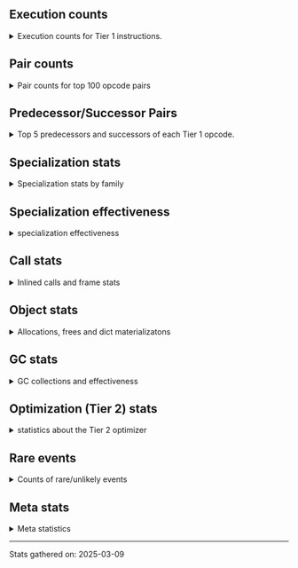 ## Execution counts

<details>
<summary> Execution counts for Tier 1 instructions. </summary>


The "miss ratio" column shows the percentage of times the instruction
executed that it deoptimized. When this happens, the base unspecialized
instruction is not counted.

<table>
<thead>
<tr>
<th align="left">Name</th>
<th align="right">Base Count</th>
<th align="right">Head Count</th>
<th align="right">Change</th>
</tr>
</thead>
<tbody>
<tr>
<td align="left">JUMP_BACKWARD_NO_JIT</td>
<td align="right">13,611,594</td>
<td align="right">543</td>
<td align="right">-100.0%</td>
</tr>
<tr>
<td align="left">UNPACK_SEQUENCE_TUPLE</td>
<td align="right">857,673</td>
<td align="right">46,431</td>
<td align="right">-94.6%</td>
</tr>
<tr>
<td align="left">DICT_MERGE</td>
<td align="right">462,687</td>
<td align="right">59,120</td>
<td align="right">-87.2%</td>
</tr>
<tr>
<td align="left">BINARY_OP</td>
<td align="right">516,398</td>
<td align="right">109,008</td>
<td align="right">-78.9%</td>
</tr>
<tr>
<td align="left">POP_JUMP_IF_NONE</td>
<td align="right">1,287,823</td>
<td align="right">376,017</td>
<td align="right">-70.8%</td>
</tr>
<tr>
<td align="left">CALL_METHOD_DESCRIPTOR_O</td>
<td align="right">604,009</td>
<td align="right">205,367</td>
<td align="right">-66.0%</td>
</tr>
<tr>
<td align="left">BINARY_OP_ADD_INT</td>
<td align="right">856,262</td>
<td align="right">456,802</td>
<td align="right">-46.7%</td>
</tr>
<tr>
<td align="left">COMPARE_OP</td>
<td align="right">475,785</td>
<td align="right">680,839</td>
<td align="right">43.1%</td>
</tr>
<tr>
<td align="left">COMPARE_OP_INT</td>
<td align="right">2,875,823</td>
<td align="right">1,725,511</td>
<td align="right">-40.0%</td>
</tr>
<tr>
<td align="left">STORE_FAST_STORE_FAST</td>
<td align="right">3,266,985</td>
<td align="right">2,009,857</td>
<td align="right">-38.5%</td>
</tr>
<tr>
<td align="left">CALL_LIST_APPEND</td>
<td align="right">167,223</td>
<td align="right">103,759</td>
<td align="right">-38.0%</td>
</tr>
<tr>
<td align="left">COMPARE_OP_STR</td>
<td align="right">1,054,874</td>
<td align="right">664,314</td>
<td align="right">-37.0%</td>
</tr>
<tr>
<td align="left">CALL_METHOD_DESCRIPTOR_FAST</td>
<td align="right">1,983,756</td>
<td align="right">1,282,824</td>
<td align="right">-35.3%</td>
</tr>
<tr>
<td align="left">PUSH_NULL</td>
<td align="right">6,921,308</td>
<td align="right">4,552,705</td>
<td align="right">-34.2%</td>
</tr>
<tr>
<td align="left">UNARY_INVERT</td>
<td align="right">1,307,384</td>
<td align="right">860,539</td>
<td align="right">-34.2%</td>
</tr>
<tr>
<td align="left">NOP</td>
<td align="right">8,375,427</td>
<td align="right">5,566,929</td>
<td align="right">-33.5%</td>
</tr>
<tr>
<td align="left">LOAD_ATTR_INSTANCE_VALUE</td>
<td align="right">17,812,467</td>
<td align="right">12,066,804</td>
<td align="right">-32.3%</td>
</tr>
<tr>
<td align="left">CALL_ISINSTANCE</td>
<td align="right">1,013,335</td>
<td align="right">693,513</td>
<td align="right">-31.6%</td>
</tr>
<tr>
<td align="left">LOAD_ATTR_METHOD_NO_DICT</td>
<td align="right">5,004,708</td>
<td align="right">3,523,340</td>
<td align="right">-29.6%</td>
</tr>
<tr>
<td align="left">CONTAINS_OP_DICT</td>
<td align="right">1,413,328</td>
<td align="right">1,002,157</td>
<td align="right">-29.1%</td>
</tr>
<tr>
<td align="left">STORE_SUBSCR_DICT</td>
<td align="right">1,475,807</td>
<td align="right">1,063,038</td>
<td align="right">-28.0%</td>
</tr>
<tr>
<td align="left">POP_JUMP_IF_NOT_NONE</td>
<td align="right">3,572,167</td>
<td align="right">2,736,698</td>
<td align="right">-23.4%</td>
</tr>
<tr>
<td align="left">JUMP_FORWARD</td>
<td align="right">1,495,319</td>
<td align="right">1,176,184</td>
<td align="right">-21.3%</td>
</tr>
<tr>
<td align="left">BUILD_MAP</td>
<td align="right">1,502,034</td>
<td align="right">1,183,367</td>
<td align="right">-21.2%</td>
</tr>
<tr>
<td align="left">POP_JUMP_IF_FALSE</td>
<td align="right">13,081,630</td>
<td align="right">10,390,546</td>
<td align="right">-20.6%</td>
</tr>
<tr>
<td align="left">LOAD_SPECIAL</td>
<td align="right">3,169,108</td>
<td align="right">2,523,538</td>
<td align="right">-20.4%</td>
</tr>
<tr>
<td align="left">BINARY_OP_EXTEND</td>
<td align="right">5,865,014</td>
<td align="right">4,697,341</td>
<td align="right">-19.9%</td>
</tr>
<tr>
<td align="left">LOAD_ATTR_MODULE</td>
<td align="right">3,043,323</td>
<td align="right">2,454,475</td>
<td align="right">-19.3%</td>
</tr>
<tr>
<td align="left">LOAD_FAST</td>
<td align="right">78,093,717</td>
<td align="right">63,683,069</td>
<td align="right">-18.5%</td>
</tr>
<tr>
<td align="left">TO_BOOL_INT</td>
<td align="right">4,280,432</td>
<td align="right">3,498,581</td>
<td align="right">-18.3%</td>
</tr>
<tr>
<td align="left">CALL_PY_GENERAL</td>
<td align="right">3,191,172</td>
<td align="right">2,617,964</td>
<td align="right">-18.0%</td>
</tr>
<tr>
<td align="left">LOAD_SMALL_INT</td>
<td align="right">4,125,316</td>
<td align="right">3,410,442</td>
<td align="right">-17.3%</td>
</tr>
<tr>
<td align="left">POP_ITER</td>
<td align="right">2,080,667</td>
<td align="right">1,729,293</td>
<td align="right">-16.9%</td>
</tr>
<tr>
<td align="left">FOR_ITER_LIST</td>
<td align="right">7,718,314</td>
<td align="right">6,473,308</td>
<td align="right">-16.1%</td>
</tr>
<tr>
<td align="left">BINARY_OP_SUBTRACT_FLOAT</td>
<td align="right">420,653</td>
<td align="right">484,302</td>
<td align="right">15.1%</td>
</tr>
<tr>
<td align="left">LOAD_SUPER_ATTR_METHOD</td>
<td align="right">1,582,787</td>
<td align="right">1,347,865</td>
<td align="right">-14.8%</td>
</tr>
<tr>
<td align="left">TO_BOOL_LIST</td>
<td align="right">862,321</td>
<td align="right">989,630</td>
<td align="right">14.8%</td>
</tr>
<tr>
<td align="left">CALL_NON_PY_GENERAL</td>
<td align="right">7,796,206</td>
<td align="right">6,651,856</td>
<td align="right">-14.7%</td>
</tr>
<tr>
<td align="left">LIST_EXTEND</td>
<td align="right">291,130</td>
<td align="right">333,610</td>
<td align="right">14.6%</td>
</tr>
<tr>
<td align="left">COPY_FREE_VARS</td>
<td align="right">1,611,037</td>
<td align="right">1,376,115</td>
<td align="right">-14.6%</td>
</tr>
<tr>
<td align="left">LOAD_DEREF</td>
<td align="right">1,648,858</td>
<td align="right">1,413,936</td>
<td align="right">-14.2%</td>
</tr>
<tr>
<td align="left">BINARY_OP_SUBSCR_LIST_INT</td>
<td align="right">299,444</td>
<td align="right">341,924</td>
<td align="right">14.2%</td>
</tr>
<tr>
<td align="left">STORE_FAST</td>
<td align="right">23,633,915</td>
<td align="right">20,300,298</td>
<td align="right">-14.1%</td>
</tr>
<tr>
<td align="left">LOAD_GLOBAL_MODULE</td>
<td align="right">14,072,885</td>
<td align="right">12,118,009</td>
<td align="right">-13.9%</td>
</tr>
<tr>
<td align="left">LOAD_ATTR_PROPERTY</td>
<td align="right">626,591</td>
<td align="right">711,477</td>
<td align="right">13.5%</td>
</tr>
<tr>
<td align="left">LOAD_FAST_AND_CLEAR</td>
<td align="right">470,766</td>
<td align="right">534,508</td>
<td align="right">13.5%</td>
</tr>
<tr>
<td align="left">IMPORT_FROM</td>
<td align="right">314,328</td>
<td align="right">356,737</td>
<td align="right">13.5%</td>
</tr>
<tr>
<td align="left">IMPORT_NAME</td>
<td align="right">314,651</td>
<td align="right">357,060</td>
<td align="right">13.5%</td>
</tr>
<tr>
<td align="left">FOR_ITER_RANGE</td>
<td align="right">475,116</td>
<td align="right">538,846</td>
<td align="right">13.4%</td>
</tr>
<tr>
<td align="left">SWAP</td>
<td align="right">5,728,906</td>
<td align="right">4,981,148</td>
<td align="right">-13.1%</td>
</tr>
<tr>
<td align="left">LOAD_FAST_LOAD_FAST</td>
<td align="right">12,045,372</td>
<td align="right">10,510,173</td>
<td align="right">-12.7%</td>
</tr>
<tr>
<td align="left">LOAD_ATTR_METHOD_WITH_VALUES</td>
<td align="right">6,950,776</td>
<td align="right">6,080,276</td>
<td align="right">-12.5%</td>
</tr>
<tr>
<td align="left">CALL_PY_EXACT_ARGS</td>
<td align="right">10,732,247</td>
<td align="right">9,390,171</td>
<td align="right">-12.5%</td>
</tr>
<tr>
<td align="left">LIST_APPEND</td>
<td align="right">502,989</td>
<td align="right">565,772</td>
<td align="right">12.5%</td>
</tr>
<tr>
<td align="left">BINARY_OP_ADD_FLOAT</td>
<td align="right">159,863</td>
<td align="right">179,233</td>
<td align="right">12.1%</td>
</tr>
<tr>
<td align="left">CALL_KW_PY</td>
<td align="right">175,827</td>
<td align="right">197,067</td>
<td align="right">12.1%</td>
</tr>
<tr>
<td align="left">UNARY_NOT</td>
<td align="right">178,519</td>
<td align="right">199,826</td>
<td align="right">11.9%</td>
</tr>
<tr>
<td align="left">COPY</td>
<td align="right">7,354,178</td>
<td align="right">6,489,787</td>
<td align="right">-11.8%</td>
</tr>
<tr>
<td align="left">CALL_BOUND_METHOD_GENERAL</td>
<td align="right">181,741</td>
<td align="right">202,982</td>
<td align="right">11.7%</td>
</tr>
<tr>
<td align="left">BUILD_LIST</td>
<td align="right">1,479,451</td>
<td align="right">1,314,573</td>
<td align="right">-11.1%</td>
</tr>
<tr>
<td align="left">LOAD_GLOBAL_BUILTIN</td>
<td align="right">6,674,003</td>
<td align="right">5,991,015</td>
<td align="right">-10.2%</td>
</tr>
<tr>
<td align="left">LOAD_ATTR_NONDESCRIPTOR_WITH_VALUES</td>
<td align="right">1,333,478</td>
<td align="right">1,198,863</td>
<td align="right">-10.1%</td>
</tr>
<tr>
<td align="left">CALL_BUILTIN_CLASS</td>
<td align="right">1,332,014</td>
<td align="right">1,459,443</td>
<td align="right">9.6%</td>
</tr>
<tr>
<td align="left">TO_BOOL</td>
<td align="right">664,881</td>
<td align="right">603,305</td>
<td align="right">-9.3%</td>
</tr>
<tr>
<td align="left">JUMP_BACKWARD_NO_INTERRUPT</td>
<td align="right">4,806</td>
<td align="right">5,206</td>
<td align="right">8.3%</td>
</tr>
<tr>
<td align="left">LOAD_FAST_CHECK</td>
<td align="right">855,519</td>
<td align="right">919,169</td>
<td align="right">7.4%</td>
</tr>
<tr>
<td align="left">CALL_METHOD_DESCRIPTOR_NOARGS</td>
<td align="right">1,177,894</td>
<td align="right">1,264,073</td>
<td align="right">7.3%</td>
</tr>
<tr>
<td align="left">LOAD_CONST_MORTAL</td>
<td align="right">899,287</td>
<td align="right">962,921</td>
<td align="right">7.1%</td>
</tr>
<tr>
<td align="left">CALL_LEN</td>
<td align="right">302,640</td>
<td align="right">323,887</td>
<td align="right">7.0%</td>
</tr>
<tr>
<td align="left">POP_JUMP_IF_TRUE</td>
<td align="right">2,482,618</td>
<td align="right">2,633,898</td>
<td align="right">6.1%</td>
</tr>
<tr>
<td align="left">JUMP_BACKWARD</td>
<td align="right">100</td>
<td align="right">106</td>
<td align="right">6.0%</td>
</tr>
<tr>
<td align="left">LOAD_ATTR</td>
<td align="right">7,473,368</td>
<td align="right">7,051,811</td>
<td align="right">-5.6%</td>
</tr>
<tr>
<td align="left">RESUME_CHECK</td>
<td align="right">27,842,021</td>
<td align="right">26,414,883</td>
<td align="right">-5.1%</td>
</tr>
<tr>
<td align="left">INTERPRETER_EXIT</td>
<td align="right">7,766,495</td>
<td align="right">8,127,234</td>
<td align="right">4.6%</td>
</tr>
<tr>
<td align="left">RETURN_VALUE</td>
<td align="right">22,825,828</td>
<td align="right">23,836,051</td>
<td align="right">4.4%</td>
</tr>
<tr>
<td align="left">RESUME</td>
<td align="right">459</td>
<td align="right">478</td>
<td align="right">4.1%</td>
</tr>
<tr>
<td align="left">LOAD_CONST_IMMORTAL</td>
<td align="right">14,474,660</td>
<td align="right">13,950,342</td>
<td align="right">-3.6%</td>
</tr>
<tr>
<td align="left">UNPACK_SEQUENCE_TWO_TUPLE</td>
<td align="right">1,174,878</td>
<td align="right">1,132,570</td>
<td align="right">-3.6%</td>
</tr>
<tr>
<td align="left">GET_ITER</td>
<td align="right">2,828,608</td>
<td align="right">2,727,461</td>
<td align="right">-3.6%</td>
</tr>
<tr>
<td align="left">CHECK_EXC_MATCH</td>
<td align="right">13,203</td>
<td align="right">13,603</td>
<td align="right">3.0%</td>
</tr>
<tr>
<td align="left">CALL_BUILTIN_FAST</td>
<td align="right">758,658</td>
<td align="right">737,609</td>
<td align="right">-2.8%</td>
</tr>
<tr>
<td align="left">BUILD_TUPLE</td>
<td align="right">3,345,790</td>
<td align="right">3,430,847</td>
<td align="right">2.5%</td>
</tr>
<tr>
<td align="left">LOAD_CONST</td>
<td align="right">1,582</td>
<td align="right">1,621</td>
<td align="right">2.5%</td>
</tr>
<tr>
<td align="left">POP_EXCEPT</td>
<td align="right">17,426</td>
<td align="right">17,826</td>
<td align="right">2.3%</td>
</tr>
<tr>
<td align="left">PUSH_EXC_INFO</td>
<td align="right">17,426</td>
<td align="right">17,826</td>
<td align="right">2.3%</td>
</tr>
<tr>
<td align="left">TO_BOOL_ALWAYS_TRUE</td>
<td align="right">353</td>
<td align="right">345</td>
<td align="right">-2.3%</td>
</tr>
<tr>
<td align="left">TO_BOOL_BOOL</td>
<td align="right">3,879,029</td>
<td align="right">3,818,666</td>
<td align="right">-1.6%</td>
</tr>
<tr>
<td align="left">BINARY_OP_MULTIPLY_FLOAT</td>
<td align="right">69,638</td>
<td align="right">68,756</td>
<td align="right">-1.3%</td>
</tr>
<tr>
<td align="left">BINARY_OP_SUBSCR_STR_INT</td>
<td align="right">69,638</td>
<td align="right">68,756</td>
<td align="right">-1.3%</td>
</tr>
<tr>
<td align="left">POP_TOP</td>
<td align="right">17,833,565</td>
<td align="right">17,625,058</td>
<td align="right">-1.2%</td>
</tr>
<tr>
<td align="left">CALL</td>
<td align="right">4,511</td>
<td align="right">4,559</td>
<td align="right">1.1%</td>
</tr>
<tr>
<td align="left">CALL_BUILTIN_O</td>
<td align="right">87,314</td>
<td align="right">86,432</td>
<td align="right">-1.0%</td>
</tr>
<tr>
<td align="left">LOAD_GLOBAL</td>
<td align="right">3,195</td>
<td align="right">3,224</td>
<td align="right">0.9%</td>
</tr>
<tr>
<td align="left">STORE_ATTR_INSTANCE_VALUE</td>
<td align="right">4,224,311</td>
<td align="right">4,249,351</td>
<td align="right">0.6%</td>
</tr>
<tr>
<td align="left">BINARY_OP_SUBTRACT_INT</td>
<td align="right">102,127</td>
<td align="right">102,549</td>
<td align="right">0.4%</td>
</tr>
<tr>
<td align="left">FOR_ITER</td>
<td align="right">940,664</td>
<td align="right">939,631</td>
<td align="right">-0.1%</td>
</tr>
<tr>
<td align="left">LOAD_ATTR_METHOD_LAZY_DICT</td>
<td align="right">97,369</td>
<td align="right">97,413</td>
<td align="right">0.0%</td>
</tr>
<tr>
<td align="left">STORE_FAST_LOAD_FAST</td>
<td align="right">4,724,481</td>
<td align="right">4,723,599</td>
<td align="right">-0.0%</td>
</tr>
<tr>
<td align="left">CALL_BOUND_METHOD_EXACT_ARGS</td>
<td align="right">35,135</td>
<td align="right">35,141</td>
<td align="right">0.0%</td>
</tr>
<tr>
<td align="left">IS_OP</td>
<td align="right">34,051</td>
<td align="right">34,047</td>
<td align="right">-0.0%</td>
</tr>
<tr>
<td align="left">STORE_SUBSCR</td>
<td align="right">21,472</td>
<td align="right">21,470</td>
<td align="right">-0.0%</td>
</tr>
<tr>
<td align="left">CALL_BUILTIN_FAST_WITH_KEYWORDS</td>
<td align="right">928,819</td>
<td align="right">928,851</td>
<td align="right">0.0%</td>
</tr>
<tr>
<td align="left">STORE_ATTR</td>
<td align="right">81,662</td>
<td align="right">81,660</td>
<td align="right">-0.0%</td>
</tr>
<tr>
<td align="left">TO_BOOL_NONE</td>
<td align="right">191,023</td>
<td align="right">191,019</td>
<td align="right">-0.0%</td>
</tr>
<tr>
<td align="left">CALL_FUNCTION_EX</td>
<td align="right">1,818,705</td>
<td align="right">1,818,706</td>
<td align="right">0.0%</td>
</tr>
<tr>
<td align="left">YIELD_VALUE</td>
<td align="right">5,068,282</td>
<td align="right">5,068,282</td>
<td align="right">0.0%</td>
</tr>
<tr>
<td align="left">FOR_ITER_GEN</td>
<td align="right">4,653,742</td>
<td align="right">4,653,742</td>
<td align="right">0.0%</td>
</tr>
<tr>
<td align="left">CALL_TUPLE_1</td>
<td align="right">426,672</td>
<td align="right">426,672</td>
<td align="right">0.0%</td>
</tr>
<tr>
<td align="left">MAKE_CELL</td>
<td align="right">105,142</td>
<td align="right">105,142</td>
<td align="right">0.0%</td>
</tr>
<tr>
<td align="left">STORE_DEREF</td>
<td align="right">105,110</td>
<td align="right">105,110</td>
<td align="right">0.0%</td>
</tr>
<tr>
<td align="left">BINARY_OP_SUBSCR_DICT</td>
<td align="right">84,727</td>
<td align="right">84,727</td>
<td align="right">0.0%</td>
</tr>
<tr>
<td align="left">CALL_KW_NON_PY</td>
<td align="right">77,368</td>
<td align="right">77,368</td>
<td align="right">0.0%</td>
</tr>
<tr>
<td align="left">DELETE_SUBSCR</td>
<td align="right">67,589</td>
<td align="right">67,589</td>
<td align="right">0.0%</td>
</tr>
<tr>
<td align="left">DELETE_ATTR</td>
<td align="right">63,345</td>
<td align="right">63,345</td>
<td align="right">0.0%</td>
</tr>
<tr>
<td align="left">CALL_ALLOC_AND_ENTER_INIT</td>
<td align="right">55,867</td>
<td align="right">55,867</td>
<td align="right">0.0%</td>
</tr>
<tr>
<td align="left">EXIT_INIT_CHECK</td>
<td align="right">55,863</td>
<td align="right">55,863</td>
<td align="right">0.0%</td>
</tr>
<tr>
<td align="left">CALL_METHOD_DESCRIPTOR_FAST_WITH_KEYWORDS</td>
<td align="right">51,440</td>
<td align="right">51,440</td>
<td align="right">0.0%</td>
</tr>
<tr>
<td align="left">BINARY_OP_SUBSCR_TUPLE_INT</td>
<td align="right">44,014</td>
<td align="right">44,014</td>
<td align="right">0.0%</td>
</tr>
<tr>
<td align="left">MAKE_FUNCTION</td>
<td align="right">42,904</td>
<td align="right">42,904</td>
<td align="right">0.0%</td>
</tr>
<tr>
<td align="left">LOAD_ATTR_CLASS</td>
<td align="right">38,452</td>
<td align="right">38,452</td>
<td align="right">0.0%</td>
</tr>
<tr>
<td align="left">FORMAT_SIMPLE</td>
<td align="right">38,409</td>
<td align="right">38,409</td>
<td align="right">0.0%</td>
</tr>
<tr>
<td align="left">BUILD_STRING</td>
<td align="right">29,697</td>
<td align="right">29,697</td>
<td align="right">0.0%</td>
</tr>
<tr>
<td align="left">SET_FUNCTION_ATTRIBUTE</td>
<td align="right">29,559</td>
<td align="right">29,559</td>
<td align="right">0.0%</td>
</tr>
<tr>
<td align="left">LOAD_SUPER_ATTR_ATTR</td>
<td align="right">23,800</td>
<td align="right">23,800</td>
<td align="right">0.0%</td>
</tr>
<tr>
<td align="left">TO_BOOL_STR</td>
<td align="right">21,938</td>
<td align="right">21,938</td>
<td align="right">0.0%</td>
</tr>
<tr>
<td align="left">BINARY_OP_INPLACE_ADD_UNICODE</td>
<td align="right">20,988</td>
<td align="right">20,988</td>
<td align="right">0.0%</td>
</tr>
<tr>
<td align="left">FOR_ITER_TUPLE</td>
<td align="right">17,858</td>
<td align="right">17,858</td>
<td align="right">0.0%</td>
</tr>
<tr>
<td align="left">CONVERT_VALUE</td>
<td align="right">17,404</td>
<td align="right">17,404</td>
<td align="right">0.0%</td>
</tr>
<tr>
<td align="left">BINARY_SLICE</td>
<td align="right">14,143</td>
<td align="right">14,143</td>
<td align="right">0.0%</td>
</tr>
<tr>
<td align="left">RETURN_GENERATOR</td>
<td align="right">12,839</td>
<td align="right">12,839</td>
<td align="right">0.0%</td>
</tr>
<tr>
<td align="left">RERAISE</td>
<td align="right">12,672</td>
<td align="right">12,672</td>
<td align="right">0.0%</td>
</tr>
<tr>
<td align="left">LOAD_ATTR_SLOT</td>
<td align="right">10,287</td>
<td align="right">10,287</td>
<td align="right">0.0%</td>
</tr>
<tr>
<td align="left">STORE_ATTR_SLOT</td>
<td align="right">9,871</td>
<td align="right">9,871</td>
<td align="right">0.0%</td>
</tr>
<tr>
<td align="left">CALL_STR_1</td>
<td align="right">8,491</td>
<td align="right">8,491</td>
<td align="right">0.0%</td>
</tr>
<tr>
<td align="left">END_FOR</td>
<td align="right">8,446</td>
<td align="right">8,446</td>
<td align="right">0.0%</td>
</tr>
<tr>
<td align="left">RAISE_VARARGS</td>
<td align="right">4,227</td>
<td align="right">4,227</td>
<td align="right">0.0%</td>
</tr>
<tr>
<td align="left">WITH_EXCEPT_START</td>
<td align="right">4,223</td>
<td align="right">4,223</td>
<td align="right">0.0%</td>
</tr>
<tr>
<td align="left">STORE_NAME</td>
<td align="right">806</td>
<td align="right">806</td>
<td align="right">0.0%</td>
</tr>
<tr>
<td align="left">BINARY_OP_ADD_UNICODE</td>
<td align="right">522</td>
<td align="right">522</td>
<td align="right">0.0%</td>
</tr>
<tr>
<td align="left">CONTAINS_OP_SET</td>
<td align="right">415</td>
<td align="right">415</td>
<td align="right">0.0%</td>
</tr>
<tr>
<td align="left">CONTAINS_OP</td>
<td align="right">322</td>
<td align="right">322</td>
<td align="right">0.0%</td>
</tr>
<tr>
<td align="left">LOAD_NAME</td>
<td align="right">267</td>
<td align="right">267</td>
<td align="right">0.0%</td>
</tr>
<tr>
<td align="left">CALL_KW</td>
<td align="right">183</td>
<td align="right">183</td>
<td align="right">0.0%</td>
</tr>
<tr>
<td align="left">CALL_TYPE_1</td>
<td align="right">154</td>
<td align="right">154</td>
<td align="right">0.0%</td>
</tr>
<tr>
<td align="left">UNPACK_SEQUENCE</td>
<td align="right">149</td>
<td align="right">149</td>
<td align="right">0.0%</td>
</tr>
<tr>
<td align="left">EXTENDED_ARG</td>
<td align="right">129</td>
<td align="right">129</td>
<td align="right">0.0%</td>
</tr>
<tr>
<td align="left">DELETE_FAST</td>
<td align="right">128</td>
<td align="right">128</td>
<td align="right">0.0%</td>
</tr>
<tr>
<td align="left">LOAD_SUPER_ATTR</td>
<td align="right">68</td>
<td align="right">68</td>
<td align="right">0.0%</td>
</tr>
<tr>
<td align="left">LOAD_BUILD_CLASS</td>
<td align="right">42</td>
<td align="right">42</td>
<td align="right">0.0%</td>
</tr>
<tr>
<td align="left">LOAD_LOCALS</td>
<td align="right">38</td>
<td align="right">38</td>
<td align="right">0.0%</td>
</tr>
<tr>
<td align="left">COMPARE_OP_FLOAT</td>
<td align="right">29</td>
<td align="right">29</td>
<td align="right">0.0%</td>
</tr>
<tr>
<td align="left">CALL_INTRINSIC_1</td>
<td align="right">16</td>
<td align="right">16</td>
<td align="right">0.0%</td>
</tr>
<tr>
<td align="left">LOAD_ATTR_CLASS_WITH_METACLASS_CHECK</td>
<td align="right">12</td>
<td align="right">12</td>
<td align="right">0.0%</td>
</tr>
<tr>
<td align="left">DELETE_NAME</td>
<td align="right">6</td>
<td align="right">6</td>
<td align="right">0.0%</td>
</tr>
<tr>
<td align="left">STORE_GLOBAL</td>
<td align="right">4</td>
<td align="right">4</td>
<td align="right">0.0%</td>
</tr>
<tr>
<td align="left">BINARY_OP_SUBSCR_GETITEM</td>
<td align="right">3</td>
<td align="right">3</td>
<td align="right">0.0%</td>
</tr>
<tr>
<td align="left">BUILD_SET</td>
<td align="right">2</td>
<td align="right">2</td>
<td align="right">0.0%</td>
</tr>
<tr>
<td align="left">MAP_ADD</td>
<td align="right">1</td>
<td align="right">1</td>
<td align="right">0.0%</td>
</tr>
<tr>
<td align="left">JUMP_BACKWARD_JIT</td>
<td align="right"></td>
<td align="right">11,365,310</td>
<td align="right"></td>
</tr>
<tr>
<td align="left">ENTER_EXECUTOR</td>
<td align="right"></td>
<td align="right">1,947,540</td>
<td align="right"></td>
</tr>
<tr>
<td align="left">NOT_TAKEN</td>
<td align="right"></td>
<td align="right">16,571</td>
<td align="right"></td>
</tr>
</tbody>
</table>


</details>

## Pair counts

<details>
<summary> Pair counts for top 100 opcode pairs </summary>


Pairs of specialized operations that deoptimize and are then followed by
the corresponding unspecialized instruction are not counted as pairs.

Not included in comparative output.


</details>

## Predecessor/Successor Pairs

<details>
<summary> Top 5 predecessors and successors of each Tier 1 opcode. </summary>


This does not include the unspecialized instructions that occur after a
specialized instruction deoptimizes.

Not included in comparative output.


</details>

## Specialization stats

<details>
<summary> Specialization stats by family </summary>

### BINARY_OP

<details>
<summary> specialization stats for BINARY_OP family </summary>

<table>
<thead>
<tr>
<th align="left">Kind</th>
<th align="right">Base Count</th>
<th align="right">Base Ratio</th>
<th align="right">Head Count</th>
<th align="right">Head Ratio</th>
<th align="right">Change</th>
</tr>
</thead>
<tbody>
<tr>
<td align="left">
miss
<details>
<summary>ⓘ</summary>

Specialized instructions that deopt.
</details>
</td>
<td align="right">184,605</td>
<td align="right">2.2%</td>
<td align="right">17,046</td>
<td align="right">0.3%</td>
<td align="right">-90.8%</td>
</tr>
<tr>
<td align="left">
deferred
<details>
<summary>ⓘ</summary>

Lists the number of "deferred" (i.e. not specialized) instructions executed.
</details>
</td>
<td align="right">515,348</td>
<td align="right">6.1%</td>
<td align="right">108,057</td>
<td align="right">1.6%</td>
<td align="right">-79.0%</td>
</tr>
<tr>
<td align="left">
hit
<details>
<summary>ⓘ</summary>

Specialized instructions that complete.
</details>
</td>
<td align="right">7,808,288</td>
<td align="right">91.8%</td>
<td align="right">6,532,871</td>
<td align="right">98.1%</td>
<td align="right">-16.3%</td>
</tr>
</tbody>
</table>

<table>
<thead>
<tr>
<th align="left">Success</th>
<th align="right">Base Count</th>
<th align="right">Base Ratio</th>
<th align="right">Head Count</th>
<th align="right">Head Ratio</th>
<th align="right">Change</th>
</tr>
</thead>
<tbody>
<tr>
<td align="left">Success</td>
<td align="right">3,743</td>
<td align="right">82.6%</td>
<td align="right">588</td>
<td align="right">46.0%</td>
<td align="right">-84.3%</td>
</tr>
<tr>
<td align="left">Failure</td>
<td align="right">789</td>
<td align="right">17.4%</td>
<td align="right">691</td>
<td align="right">54.0%</td>
<td align="right">-12.4%</td>
</tr>
</tbody>
</table>

<table>
<thead>
<tr>
<th align="left">Failure kind</th>
<th align="right">Base Count</th>
<th align="right">Base Ratio</th>
<th align="right">Head Count</th>
<th align="right">Head Ratio</th>
<th align="right">Change</th>
</tr>
</thead>
<tbody>
<tr>
<td align="left">subscr</td>
<td align="right">239</td>
<td align="right">30.3%</td>
<td align="right">142</td>
<td align="right">20.5%</td>
<td align="right">-40.6%</td>
</tr>
<tr>
<td align="left">remainder</td>
<td align="right">294</td>
<td align="right">37.3%</td>
<td align="right">293</td>
<td align="right">42.4%</td>
<td align="right">-0.3%</td>
</tr>
<tr>
<td align="left">add different types</td>
<td align="right">187</td>
<td align="right">23.7%</td>
<td align="right">187</td>
<td align="right">27.1%</td>
<td align="right">0.0%</td>
</tr>
<tr>
<td align="left">add other</td>
<td align="right">66</td>
<td align="right">8.4%</td>
<td align="right">66</td>
<td align="right">9.6%</td>
<td align="right">0.0%</td>
</tr>
<tr>
<td align="left">and int</td>
<td align="right">2</td>
<td align="right">0.3%</td>
<td align="right">2</td>
<td align="right">0.3%</td>
<td align="right">0.0%</td>
</tr>
<tr>
<td align="left">subscr list slice</td>
<td align="right">1</td>
<td align="right">0.1%</td>
<td align="right">1</td>
<td align="right">0.1%</td>
<td align="right">0.0%</td>
</tr>
</tbody>
</table>


</details>

### BINARY_SLICE

<details>
<summary> specialization stats for BINARY_SLICE family </summary>

<table>
<thead>
<tr>
<th align="left">Kind</th>
<th align="right">Base Count</th>
<th align="right">Base Ratio</th>
<th align="right">Head Count</th>
<th align="right">Head Ratio</th>
<th align="right">Change</th>
</tr>
</thead>
<tbody>
<tr>
<td align="left">
deferred
<details>
<summary>ⓘ</summary>

Lists the number of "deferred" (i.e. not specialized) instructions executed.
</details>
</td>
<td align="right">14,143</td>
<td align="right">100.0%</td>
<td align="right">14,143</td>
<td align="right">100.0%</td>
<td align="right">0.0%</td>
</tr>
</tbody>
</table>


</details>

### CALL

<details>
<summary> specialization stats for CALL family </summary>

<table>
<thead>
<tr>
<th align="left">Kind</th>
<th align="right">Base Count</th>
<th align="right">Base Ratio</th>
<th align="right">Head Count</th>
<th align="right">Head Ratio</th>
<th align="right">Change</th>
</tr>
</thead>
<tbody>
<tr>
<td align="left">
hit
<details>
<summary>ⓘ</summary>

Specialized instructions that complete.
</details>
</td>
<td align="right">19,700,008</td>
<td align="right">100.0%</td>
<td align="right">17,088,040</td>
<td align="right">100.0%</td>
<td align="right">-13.3%</td>
</tr>
<tr>
<td align="left">
deferred
<details>
<summary>ⓘ</summary>

Lists the number of "deferred" (i.e. not specialized) instructions executed.
</details>
</td>
<td align="right">1,948</td>
<td align="right">0.0%</td>
<td align="right">2,013</td>
<td align="right">0.0%</td>
<td align="right">3.3%</td>
</tr>
<tr>
<td align="left">
miss
<details>
<summary>ⓘ</summary>

Specialized instructions that deopt.
</details>
</td>
<td align="right">795</td>
<td align="right">0.0%</td>
<td align="right">795</td>
<td align="right">0.0%</td>
<td align="right">0.0%</td>
</tr>
</tbody>
</table>

<table>
<thead>
<tr>
<th align="left">Success</th>
<th align="right">Base Count</th>
<th align="right">Base Ratio</th>
<th align="right">Head Count</th>
<th align="right">Head Ratio</th>
<th align="right">Change</th>
</tr>
</thead>
<tbody>
<tr>
<td align="left">Success</td>
<td align="right">3,358</td>
<td align="right">100.0%</td>
<td align="right">3,341</td>
<td align="right">100.0%</td>
<td align="right">-0.5%</td>
</tr>
<tr>
<td align="left">Failure</td>
<td align="right">0</td>
<td align="right">0.0%</td>
<td align="right">0</td>
<td align="right">0.0%</td>
<td align="right"></td>
</tr>
</tbody>
</table>


</details>

### CALL_KW

<details>
<summary> specialization stats for CALL_KW family </summary>

<table>
<thead>
<tr>
<th align="left">Kind</th>
<th align="right">Base Count</th>
<th align="right">Base Ratio</th>
<th align="right">Head Count</th>
<th align="right">Head Ratio</th>
<th align="right">Change</th>
</tr>
</thead>
<tbody>
<tr>
<td align="left">
deferred
<details>
<summary>ⓘ</summary>

Lists the number of "deferred" (i.e. not specialized) instructions executed.
</details>
</td>
<td align="right">43</td>
<td align="right">23.5%</td>
<td align="right">43</td>
<td align="right">23.5%</td>
<td align="right">0.0%</td>
</tr>
</tbody>
</table>

<table>
<thead>
<tr>
<th align="left">Success</th>
<th align="right">Base Count</th>
<th align="right">Base Ratio</th>
<th align="right">Head Count</th>
<th align="right">Head Ratio</th>
<th align="right">Change</th>
</tr>
</thead>
<tbody>
<tr>
<td align="left">Success</td>
<td align="right">140</td>
<td align="right">100.0%</td>
<td align="right">140</td>
<td align="right">100.0%</td>
<td align="right">0.0%</td>
</tr>
<tr>
<td align="left">Failure</td>
<td align="right">0</td>
<td align="right">0.0%</td>
<td align="right">0</td>
<td align="right">0.0%</td>
<td align="right"></td>
</tr>
</tbody>
</table>


</details>

### COMPARE_OP

<details>
<summary> specialization stats for COMPARE_OP family </summary>

<table>
<thead>
<tr>
<th align="left">Kind</th>
<th align="right">Base Count</th>
<th align="right">Base Ratio</th>
<th align="right">Head Count</th>
<th align="right">Head Ratio</th>
<th align="right">Change</th>
</tr>
</thead>
<tbody>
<tr>
<td align="left">
miss
<details>
<summary>ⓘ</summary>

Specialized instructions that deopt.
</details>
</td>
<td align="right">141,827</td>
<td align="right">3.2%</td>
<td align="right">17,126</td>
<td align="right">0.6%</td>
<td align="right">-87.9%</td>
</tr>
<tr>
<td align="left">
deferred
<details>
<summary>ⓘ</summary>

Lists the number of "deferred" (i.e. not specialized) instructions executed.
</details>
</td>
<td align="right">472,397</td>
<td align="right">10.7%</td>
<td align="right">679,662</td>
<td align="right">22.1%</td>
<td align="right">43.9%</td>
</tr>
<tr>
<td align="left">
hit
<details>
<summary>ⓘ</summary>

Specialized instructions that complete.
</details>
</td>
<td align="right">3,788,899</td>
<td align="right">86.0%</td>
<td align="right">2,372,728</td>
<td align="right">77.3%</td>
<td align="right">-37.4%</td>
</tr>
</tbody>
</table>

<table>
<thead>
<tr>
<th align="left">Success</th>
<th align="right">Base Count</th>
<th align="right">Base Ratio</th>
<th align="right">Head Count</th>
<th align="right">Head Ratio</th>
<th align="right">Change</th>
</tr>
</thead>
<tbody>
<tr>
<td align="left">Success</td>
<td align="right">2,937</td>
<td align="right">48.6%</td>
<td align="right">575</td>
<td align="right">38.5%</td>
<td align="right">-80.4%</td>
</tr>
<tr>
<td align="left">Failure</td>
<td align="right">3,112</td>
<td align="right">51.4%</td>
<td align="right">917</td>
<td align="right">61.5%</td>
<td align="right">-70.5%</td>
</tr>
</tbody>
</table>

<table>
<thead>
<tr>
<th align="left">Failure kind</th>
<th align="right">Base Count</th>
<th align="right">Base Ratio</th>
<th align="right">Head Count</th>
<th align="right">Head Ratio</th>
<th align="right">Change</th>
</tr>
</thead>
<tbody>
<tr>
<td align="left">float long</td>
<td align="right">2,820</td>
<td align="right">90.6%</td>
<td align="right">626</td>
<td align="right">68.3%</td>
<td align="right">-77.8%</td>
</tr>
<tr>
<td align="left">different types</td>
<td align="right">153</td>
<td align="right">4.9%</td>
<td align="right">152</td>
<td align="right">16.6%</td>
<td align="right">-0.7%</td>
</tr>
<tr>
<td align="left">big int</td>
<td align="right">95</td>
<td align="right">3.1%</td>
<td align="right">95</td>
<td align="right">10.4%</td>
<td align="right">0.0%</td>
</tr>
<tr>
<td align="left">bytes</td>
<td align="right">44</td>
<td align="right">1.4%</td>
<td align="right">44</td>
<td align="right">4.8%</td>
<td align="right">0.0%</td>
</tr>
</tbody>
</table>


</details>

### CONTAINS_OP

<details>
<summary> specialization stats for CONTAINS_OP family </summary>

<table>
<thead>
<tr>
<th align="left">Kind</th>
<th align="right">Base Count</th>
<th align="right">Base Ratio</th>
<th align="right">Head Count</th>
<th align="right">Head Ratio</th>
<th align="right">Change</th>
</tr>
</thead>
<tbody>
<tr>
<td align="left">
hit
<details>
<summary>ⓘ</summary>

Specialized instructions that complete.
</details>
</td>
<td align="right">1,413,743</td>
<td align="right">100.0%</td>
<td align="right">1,002,572</td>
<td align="right">100.0%</td>
<td align="right">-29.1%</td>
</tr>
<tr>
<td align="left">
deferred
<details>
<summary>ⓘ</summary>

Lists the number of "deferred" (i.e. not specialized) instructions executed.
</details>
</td>
<td align="right">270</td>
<td align="right">0.0%</td>
<td align="right">270</td>
<td align="right">0.0%</td>
<td align="right">0.0%</td>
</tr>
</tbody>
</table>

<table>
<thead>
<tr>
<th align="left">Success</th>
<th align="right">Base Count</th>
<th align="right">Base Ratio</th>
<th align="right">Head Count</th>
<th align="right">Head Ratio</th>
<th align="right">Change</th>
</tr>
</thead>
<tbody>
<tr>
<td align="left">Success</td>
<td align="right">9</td>
<td align="right">17.3%</td>
<td align="right">9</td>
<td align="right">17.3%</td>
<td align="right">0.0%</td>
</tr>
<tr>
<td align="left">Failure</td>
<td align="right">43</td>
<td align="right">82.7%</td>
<td align="right">43</td>
<td align="right">82.7%</td>
<td align="right">0.0%</td>
</tr>
</tbody>
</table>

<table>
<thead>
<tr>
<th align="left">Failure kind</th>
<th align="right">Base Count</th>
<th align="right">Base Ratio</th>
<th align="right">Head Count</th>
<th align="right">Head Ratio</th>
<th align="right">Change</th>
</tr>
</thead>
<tbody>
<tr>
<td align="left">tuple</td>
<td align="right">43</td>
<td align="right">100.0%</td>
<td align="right">43</td>
<td align="right">100.0%</td>
<td align="right">0.0%</td>
</tr>
</tbody>
</table>


</details>

### FOR_ITER

<details>
<summary> specialization stats for FOR_ITER family </summary>

<table>
<thead>
<tr>
<th align="left">Kind</th>
<th align="right">Base Count</th>
<th align="right">Base Ratio</th>
<th align="right">Head Count</th>
<th align="right">Head Ratio</th>
<th align="right">Change</th>
</tr>
</thead>
<tbody>
<tr>
<td align="left">
hit
<details>
<summary>ⓘ</summary>

Specialized instructions that complete.
</details>
</td>
<td align="right">12,865,030</td>
<td align="right">93.2%</td>
<td align="right">11,683,754</td>
<td align="right">92.6%</td>
<td align="right">-9.2%</td>
</tr>
<tr>
<td align="left">
deferred
<details>
<summary>ⓘ</summary>

Lists the number of "deferred" (i.e. not specialized) instructions executed.
</details>
</td>
<td align="right">940,122</td>
<td align="right">6.8%</td>
<td align="right">939,093</td>
<td align="right">7.4%</td>
<td align="right">-0.1%</td>
</tr>
</tbody>
</table>

<table>
<thead>
<tr>
<th align="left">Success</th>
<th align="right">Base Count</th>
<th align="right">Base Ratio</th>
<th align="right">Head Count</th>
<th align="right">Head Ratio</th>
<th align="right">Change</th>
</tr>
</thead>
<tbody>
<tr>
<td align="left">Success</td>
<td align="right">54</td>
<td align="right">10.0%</td>
<td align="right">50</td>
<td align="right">9.3%</td>
<td align="right">-7.4%</td>
</tr>
<tr>
<td align="left">Failure</td>
<td align="right">488</td>
<td align="right">90.0%</td>
<td align="right">488</td>
<td align="right">90.7%</td>
<td align="right">0.0%</td>
</tr>
</tbody>
</table>

<table>
<thead>
<tr>
<th align="left">Failure kind</th>
<th align="right">Base Count</th>
<th align="right">Base Ratio</th>
<th align="right">Head Count</th>
<th align="right">Head Ratio</th>
<th align="right">Change</th>
</tr>
</thead>
<tbody>
<tr>
<td align="left">other</td>
<td align="right">164</td>
<td align="right">33.6%</td>
<td align="right">164</td>
<td align="right">33.6%</td>
<td align="right">0.0%</td>
</tr>
<tr>
<td align="left">enumerate</td>
<td align="right">164</td>
<td align="right">33.6%</td>
<td align="right">164</td>
<td align="right">33.6%</td>
<td align="right">0.0%</td>
</tr>
<tr>
<td align="left">itertools</td>
<td align="right">77</td>
<td align="right">15.8%</td>
<td align="right">77</td>
<td align="right">15.8%</td>
<td align="right">0.0%</td>
</tr>
<tr>
<td align="left">callable</td>
<td align="right">70</td>
<td align="right">14.3%</td>
<td align="right">70</td>
<td align="right">14.3%</td>
<td align="right">0.0%</td>
</tr>
<tr>
<td align="left">dict items</td>
<td align="right">7</td>
<td align="right">1.4%</td>
<td align="right">7</td>
<td align="right">1.4%</td>
<td align="right">0.0%</td>
</tr>
<tr>
<td align="left">dict values</td>
<td align="right">3</td>
<td align="right">0.6%</td>
<td align="right">3</td>
<td align="right">0.6%</td>
<td align="right">0.0%</td>
</tr>
<tr>
<td align="left">set</td>
<td align="right">2</td>
<td align="right">0.4%</td>
<td align="right">2</td>
<td align="right">0.4%</td>
<td align="right">0.0%</td>
</tr>
<tr>
<td align="left">reversed list</td>
<td align="right">1</td>
<td align="right">0.2%</td>
<td align="right">1</td>
<td align="right">0.2%</td>
<td align="right">0.0%</td>
</tr>
</tbody>
</table>


</details>

### LOAD_ATTR

<details>
<summary> specialization stats for LOAD_ATTR family </summary>

<table>
<thead>
<tr>
<th align="left">Kind</th>
<th align="right">Base Count</th>
<th align="right">Base Ratio</th>
<th align="right">Head Count</th>
<th align="right">Head Ratio</th>
<th align="right">Change</th>
</tr>
</thead>
<tbody>
<tr>
<td align="left">
hit
<details>
<summary>ⓘ</summary>

Specialized instructions that complete.
</details>
</td>
<td align="right">34,531,143</td>
<td align="right">81.5%</td>
<td align="right">25,792,173</td>
<td align="right">77.6%</td>
<td align="right">-25.3%</td>
</tr>
<tr>
<td align="left">
deferred
<details>
<summary>ⓘ</summary>

Lists the number of "deferred" (i.e. not specialized) instructions executed.
</details>
</td>
<td align="right">7,462,114</td>
<td align="right">17.6%</td>
<td align="right">7,040,863</td>
<td align="right">21.2%</td>
<td align="right">-5.6%</td>
</tr>
<tr>
<td align="left">
miss
<details>
<summary>ⓘ</summary>

Specialized instructions that deopt.
</details>
</td>
<td align="right">386,320</td>
<td align="right">0.9%</td>
<td align="right">389,226</td>
<td align="right">1.2%</td>
<td align="right">0.8%</td>
</tr>
<tr>
<td align="left">
deopt
<details>
<summary>ⓘ</summary>

Specialized instructions that deopt.
</details>
</td>
<td align="right">6</td>
<td align="right">0.0%</td>
<td align="right">6</td>
<td align="right">0.0%</td>
<td align="right">0.0%</td>
</tr>
</tbody>
</table>

<table>
<thead>
<tr>
<th align="left">Success</th>
<th align="right">Base Count</th>
<th align="right">Base Ratio</th>
<th align="right">Head Count</th>
<th align="right">Head Ratio</th>
<th align="right">Change</th>
</tr>
</thead>
<tbody>
<tr>
<td align="left">Failure</td>
<td align="right">6,728</td>
<td align="right">36.9%</td>
<td align="right">6,448</td>
<td align="right">35.8%</td>
<td align="right">-4.2%</td>
</tr>
<tr>
<td align="left">Success</td>
<td align="right">11,524</td>
<td align="right">63.1%</td>
<td align="right">11,561</td>
<td align="right">64.2%</td>
<td align="right">0.3%</td>
</tr>
</tbody>
</table>

<table>
<thead>
<tr>
<th align="left">Failure kind</th>
<th align="right">Base Count</th>
<th align="right">Base Ratio</th>
<th align="right">Head Count</th>
<th align="right">Head Ratio</th>
<th align="right">Change</th>
</tr>
</thead>
<tbody>
<tr>
<td align="left">method</td>
<td align="right">1,508</td>
<td align="right">22.4%</td>
<td align="right">1,337</td>
<td align="right">20.7%</td>
<td align="right">-11.3%</td>
</tr>
<tr>
<td align="left">non overriding descriptor</td>
<td align="right">843</td>
<td align="right">12.5%</td>
<td align="right">803</td>
<td align="right">12.5%</td>
<td align="right">-4.7%</td>
</tr>
<tr>
<td align="left">overriding descriptor</td>
<td align="right">1,577</td>
<td align="right">23.4%</td>
<td align="right">1,518</td>
<td align="right">23.5%</td>
<td align="right">-3.7%</td>
</tr>
<tr>
<td align="left">overridden</td>
<td align="right">682</td>
<td align="right">10.1%</td>
<td align="right">681</td>
<td align="right">10.6%</td>
<td align="right">-0.1%</td>
</tr>
<tr>
<td align="left">non object slot</td>
<td align="right">460</td>
<td align="right">6.8%</td>
<td align="right">460</td>
<td align="right">7.1%</td>
<td align="right">0.0%</td>
</tr>
<tr>
<td align="left">mutable class</td>
<td align="right">71</td>
<td align="right">1.1%</td>
<td align="right">71</td>
<td align="right">1.1%</td>
<td align="right">0.0%</td>
</tr>
<tr>
<td align="left">class method obj</td>
<td align="right">68</td>
<td align="right">1.0%</td>
<td align="right">68</td>
<td align="right">1.1%</td>
<td align="right">0.0%</td>
</tr>
<tr>
<td align="left">not managed dict</td>
<td align="right">45</td>
<td align="right">0.7%</td>
<td align="right">45</td>
<td align="right">0.7%</td>
<td align="right">0.0%</td>
</tr>
<tr>
<td align="left">metaclass attribute</td>
<td align="right">23</td>
<td align="right">0.3%</td>
<td align="right">23</td>
<td align="right">0.4%</td>
<td align="right">0.0%</td>
</tr>
</tbody>
</table>


</details>

### LOAD_GLOBAL

<details>
<summary> specialization stats for LOAD_GLOBAL family </summary>

<table>
<thead>
<tr>
<th align="left">Kind</th>
<th align="right">Base Count</th>
<th align="right">Base Ratio</th>
<th align="right">Head Count</th>
<th align="right">Head Ratio</th>
<th align="right">Change</th>
</tr>
</thead>
<tbody>
<tr>
<td align="left">
hit
<details>
<summary>ⓘ</summary>

Specialized instructions that complete.
</details>
</td>
<td align="right">20,746,618</td>
<td align="right">100.0%</td>
<td align="right">18,108,754</td>
<td align="right">100.0%</td>
<td align="right">-12.7%</td>
</tr>
<tr>
<td align="left">
deferred
<details>
<summary>ⓘ</summary>

Lists the number of "deferred" (i.e. not specialized) instructions executed.
</details>
</td>
<td align="right">810</td>
<td align="right">0.0%</td>
<td align="right">851</td>
<td align="right">0.0%</td>
<td align="right">5.1%</td>
</tr>
<tr>
<td align="left">
deopt
<details>
<summary>ⓘ</summary>

Specialized instructions that deopt.
</details>
</td>
<td align="right">9</td>
<td align="right">0.0%</td>
<td align="right">9</td>
<td align="right">0.0%</td>
<td align="right">0.0%</td>
</tr>
<tr>
<td align="left">
miss
<details>
<summary>ⓘ</summary>

Specialized instructions that deopt.
</details>
</td>
<td align="right">270</td>
<td align="right">0.0%</td>
<td align="right">270</td>
<td align="right">0.0%</td>
<td align="right">0.0%</td>
</tr>
</tbody>
</table>

<table>
<thead>
<tr>
<th align="left">Success</th>
<th align="right">Base Count</th>
<th align="right">Base Ratio</th>
<th align="right">Head Count</th>
<th align="right">Head Ratio</th>
<th align="right">Change</th>
</tr>
</thead>
<tbody>
<tr>
<td align="left">Success</td>
<td align="right">2,391</td>
<td align="right">100.0%</td>
<td align="right">2,379</td>
<td align="right">100.0%</td>
<td align="right">-0.5%</td>
</tr>
<tr>
<td align="left">Failure</td>
<td align="right">0</td>
<td align="right">0.0%</td>
<td align="right">0</td>
<td align="right">0.0%</td>
<td align="right"></td>
</tr>
</tbody>
</table>


</details>

### LOAD_SUPER_ATTR

<details>
<summary> specialization stats for LOAD_SUPER_ATTR family </summary>

<table>
<thead>
<tr>
<th align="left">Kind</th>
<th align="right">Base Count</th>
<th align="right">Base Ratio</th>
<th align="right">Head Count</th>
<th align="right">Head Ratio</th>
<th align="right">Change</th>
</tr>
</thead>
<tbody>
<tr>
<td align="left">
hit
<details>
<summary>ⓘ</summary>

Specialized instructions that complete.
</details>
</td>
<td align="right">1,606,587</td>
<td align="right">100.0%</td>
<td align="right">1,371,665</td>
<td align="right">100.0%</td>
<td align="right">-14.6%</td>
</tr>
<tr>
<td align="left">
deferred
<details>
<summary>ⓘ</summary>

Lists the number of "deferred" (i.e. not specialized) instructions executed.
</details>
</td>
<td align="right">13</td>
<td align="right">0.0%</td>
<td align="right">13</td>
<td align="right">0.0%</td>
<td align="right">0.0%</td>
</tr>
</tbody>
</table>

<table>
<thead>
<tr>
<th align="left">Success</th>
<th align="right">Base Count</th>
<th align="right">Base Ratio</th>
<th align="right">Head Count</th>
<th align="right">Head Ratio</th>
<th align="right">Change</th>
</tr>
</thead>
<tbody>
<tr>
<td align="left">Success</td>
<td align="right">55</td>
<td align="right">100.0%</td>
<td align="right">55</td>
<td align="right">100.0%</td>
<td align="right">0.0%</td>
</tr>
<tr>
<td align="left">Failure</td>
<td align="right">0</td>
<td align="right">0.0%</td>
<td align="right">0</td>
<td align="right">0.0%</td>
<td align="right"></td>
</tr>
</tbody>
</table>


</details>

### STORE_ATTR

<details>
<summary> specialization stats for STORE_ATTR family </summary>

<table>
<thead>
<tr>
<th align="left">Kind</th>
<th align="right">Base Count</th>
<th align="right">Base Ratio</th>
<th align="right">Head Count</th>
<th align="right">Head Ratio</th>
<th align="right">Change</th>
</tr>
</thead>
<tbody>
<tr>
<td align="left">
hit
<details>
<summary>ⓘ</summary>

Specialized instructions that complete.
</details>
</td>
<td align="right">4,093,782</td>
<td align="right">94.9%</td>
<td align="right">4,118,822</td>
<td align="right">94.9%</td>
<td align="right">0.6%</td>
</tr>
<tr>
<td align="left">
deferred
<details>
<summary>ⓘ</summary>

Lists the number of "deferred" (i.e. not specialized) instructions executed.
</details>
</td>
<td align="right">79,939</td>
<td align="right">1.9%</td>
<td align="right">79,938</td>
<td align="right">1.8%</td>
<td align="right">-0.0%</td>
</tr>
<tr>
<td align="left">
miss
<details>
<summary>ⓘ</summary>

Specialized instructions that deopt.
</details>
</td>
<td align="right">140,400</td>
<td align="right">3.3%</td>
<td align="right">140,400</td>
<td align="right">3.2%</td>
<td align="right">0.0%</td>
</tr>
</tbody>
</table>

<table>
<thead>
<tr>
<th align="left">Success</th>
<th align="right">Base Count</th>
<th align="right">Base Ratio</th>
<th align="right">Head Count</th>
<th align="right">Head Ratio</th>
<th align="right">Change</th>
</tr>
</thead>
<tbody>
<tr>
<td align="left">Success</td>
<td align="right">3,616</td>
<td align="right">83.0%</td>
<td align="right">3,615</td>
<td align="right">83.0%</td>
<td align="right">-0.0%</td>
</tr>
<tr>
<td align="left">Failure</td>
<td align="right">743</td>
<td align="right">17.0%</td>
<td align="right">743</td>
<td align="right">17.0%</td>
<td align="right">0.0%</td>
</tr>
</tbody>
</table>

<table>
<thead>
<tr>
<th align="left">Failure kind</th>
<th align="right">Base Count</th>
<th align="right">Base Ratio</th>
<th align="right">Head Count</th>
<th align="right">Head Ratio</th>
<th align="right">Change</th>
</tr>
</thead>
<tbody>
<tr>
<td align="left">other</td>
<td align="right">782</td>
<td align="right">105.2%</td>
<td align="right">767</td>
<td align="right">103.2%</td>
<td align="right">-1.9%</td>
</tr>
<tr>
<td align="left">property</td>
<td align="right">344</td>
<td align="right">46.3%</td>
<td align="right">344</td>
<td align="right">46.3%</td>
<td align="right">0.0%</td>
</tr>
<tr>
<td align="left">class attr simple</td>
<td align="right">206</td>
<td align="right">27.7%</td>
<td align="right">206</td>
<td align="right">27.7%</td>
<td align="right">0.0%</td>
</tr>
<tr>
<td align="left">split dict</td>
<td align="right">44</td>
<td align="right">5.9%</td>
<td align="right">44</td>
<td align="right">5.9%</td>
<td align="right">0.0%</td>
</tr>
<tr>
<td align="left">not in keys</td>
<td align="right">10</td>
<td align="right">1.3%</td>
<td align="right">10</td>
<td align="right">1.3%</td>
<td align="right">0.0%</td>
</tr>
</tbody>
</table>


</details>

### STORE_SUBSCR

<details>
<summary> specialization stats for STORE_SUBSCR family </summary>

<table>
<thead>
<tr>
<th align="left">Kind</th>
<th align="right">Base Count</th>
<th align="right">Base Ratio</th>
<th align="right">Head Count</th>
<th align="right">Head Ratio</th>
<th align="right">Change</th>
</tr>
</thead>
<tbody>
<tr>
<td align="left">
hit
<details>
<summary>ⓘ</summary>

Specialized instructions that complete.
</details>
</td>
<td align="right">1,475,807</td>
<td align="right">98.6%</td>
<td align="right">1,063,038</td>
<td align="right">98.0%</td>
<td align="right">-28.0%</td>
</tr>
<tr>
<td align="left">
deferred
<details>
<summary>ⓘ</summary>

Lists the number of "deferred" (i.e. not specialized) instructions executed.
</details>
</td>
<td align="right">21,266</td>
<td align="right">1.4%</td>
<td align="right">21,265</td>
<td align="right">2.0%</td>
<td align="right">-0.0%</td>
</tr>
</tbody>
</table>

<table>
<thead>
<tr>
<th align="left">Success</th>
<th align="right">Base Count</th>
<th align="right">Base Ratio</th>
<th align="right">Head Count</th>
<th align="right">Head Ratio</th>
<th align="right">Change</th>
</tr>
</thead>
<tbody>
<tr>
<td align="left">Success</td>
<td align="right">19</td>
<td align="right">9.2%</td>
<td align="right">18</td>
<td align="right">8.8%</td>
<td align="right">-5.3%</td>
</tr>
<tr>
<td align="left">Failure</td>
<td align="right">187</td>
<td align="right">90.8%</td>
<td align="right">187</td>
<td align="right">91.2%</td>
<td align="right">0.0%</td>
</tr>
</tbody>
</table>

<table>
<thead>
<tr>
<th align="left">Failure kind</th>
<th align="right">Base Count</th>
<th align="right">Base Ratio</th>
<th align="right">Head Count</th>
<th align="right">Head Ratio</th>
<th align="right">Change</th>
</tr>
</thead>
<tbody>
<tr>
<td align="left">py simple</td>
<td align="right">119</td>
<td align="right">63.6%</td>
<td align="right">119</td>
<td align="right">63.6%</td>
<td align="right">0.0%</td>
</tr>
<tr>
<td align="left">other</td>
<td align="right">68</td>
<td align="right">36.4%</td>
<td align="right">68</td>
<td align="right">36.4%</td>
<td align="right">0.0%</td>
</tr>
</tbody>
</table>


</details>

### TO_BOOL

<details>
<summary> specialization stats for TO_BOOL family </summary>

<table>
<thead>
<tr>
<th align="left">Kind</th>
<th align="right">Base Count</th>
<th align="right">Base Ratio</th>
<th align="right">Head Count</th>
<th align="right">Head Ratio</th>
<th align="right">Change</th>
</tr>
</thead>
<tbody>
<tr>
<td align="left">
deferred
<details>
<summary>ⓘ</summary>

Lists the number of "deferred" (i.e. not specialized) instructions executed.
</details>
</td>
<td align="right">663,537</td>
<td align="right">6.7%</td>
<td align="right">601,993</td>
<td align="right">6.6%</td>
<td align="right">-9.3%</td>
</tr>
<tr>
<td align="left">
hit
<details>
<summary>ⓘ</summary>

Specialized instructions that complete.
</details>
</td>
<td align="right">9,234,715</td>
<td align="right">93.3%</td>
<td align="right">8,519,806</td>
<td align="right">93.4%</td>
<td align="right">-7.7%</td>
</tr>
<tr>
<td align="left">
miss
<details>
<summary>ⓘ</summary>

Specialized instructions that deopt.
</details>
</td>
<td align="right">28</td>
<td align="right">0.0%</td>
<td align="right">28</td>
<td align="right">0.0%</td>
<td align="right">0.0%</td>
</tr>
</tbody>
</table>

<table>
<thead>
<tr>
<th align="left">Success</th>
<th align="right">Base Count</th>
<th align="right">Base Ratio</th>
<th align="right">Head Count</th>
<th align="right">Head Ratio</th>
<th align="right">Change</th>
</tr>
</thead>
<tbody>
<tr>
<td align="left">Failure</td>
<td align="right">883</td>
<td align="right">65.7%</td>
<td align="right">858</td>
<td align="right">65.4%</td>
<td align="right">-2.8%</td>
</tr>
<tr>
<td align="left">Success</td>
<td align="right">461</td>
<td align="right">34.3%</td>
<td align="right">454</td>
<td align="right">34.6%</td>
<td align="right">-1.5%</td>
</tr>
</tbody>
</table>

<table>
<thead>
<tr>
<th align="left">Failure kind</th>
<th align="right">Base Count</th>
<th align="right">Base Ratio</th>
<th align="right">Head Count</th>
<th align="right">Head Ratio</th>
<th align="right">Change</th>
</tr>
</thead>
<tbody>
<tr>
<td align="left">mapping</td>
<td align="right">341</td>
<td align="right">38.6%</td>
<td align="right">308</td>
<td align="right">35.9%</td>
<td align="right">-9.7%</td>
</tr>
<tr>
<td align="left">sequence</td>
<td align="right">133</td>
<td align="right">15.1%</td>
<td align="right">141</td>
<td align="right">16.4%</td>
<td align="right">6.0%</td>
</tr>
<tr>
<td align="left">tuple</td>
<td align="right">232</td>
<td align="right">26.3%</td>
<td align="right">232</td>
<td align="right">27.0%</td>
<td align="right">0.0%</td>
</tr>
<tr>
<td align="left">other</td>
<td align="right">111</td>
<td align="right">12.6%</td>
<td align="right">111</td>
<td align="right">12.9%</td>
<td align="right">0.0%</td>
</tr>
<tr>
<td align="left">memory view</td>
<td align="right">44</td>
<td align="right">5.0%</td>
<td align="right">44</td>
<td align="right">5.1%</td>
<td align="right">0.0%</td>
</tr>
<tr>
<td align="left">bytes</td>
<td align="right">22</td>
<td align="right">2.5%</td>
<td align="right">22</td>
<td align="right">2.6%</td>
<td align="right">0.0%</td>
</tr>
</tbody>
</table>


</details>

### UNPACK_SEQUENCE

<details>
<summary> specialization stats for UNPACK_SEQUENCE family </summary>

<table>
<thead>
<tr>
<th align="left">Kind</th>
<th align="right">Base Count</th>
<th align="right">Base Ratio</th>
<th align="right">Head Count</th>
<th align="right">Head Ratio</th>
<th align="right">Change</th>
</tr>
</thead>
<tbody>
<tr>
<td align="left">
hit
<details>
<summary>ⓘ</summary>

Specialized instructions that complete.
</details>
</td>
<td align="right">2,032,551</td>
<td align="right">100.0%</td>
<td align="right">1,179,001</td>
<td align="right">100.0%</td>
<td align="right">-42.0%</td>
</tr>
<tr>
<td align="left">
deferred
<details>
<summary>ⓘ</summary>

Lists the number of "deferred" (i.e. not specialized) instructions executed.
</details>
</td>
<td align="right">38</td>
<td align="right">0.0%</td>
<td align="right">38</td>
<td align="right">0.0%</td>
<td align="right">0.0%</td>
</tr>
</tbody>
</table>

<table>
<thead>
<tr>
<th align="left">Success</th>
<th align="right">Base Count</th>
<th align="right">Base Ratio</th>
<th align="right">Head Count</th>
<th align="right">Head Ratio</th>
<th align="right">Change</th>
</tr>
</thead>
<tbody>
<tr>
<td align="left">Success</td>
<td align="right">111</td>
<td align="right">100.0%</td>
<td align="right">111</td>
<td align="right">100.0%</td>
<td align="right">0.0%</td>
</tr>
<tr>
<td align="left">Failure</td>
<td align="right">0</td>
<td align="right">0.0%</td>
<td align="right">0</td>
<td align="right">0.0%</td>
<td align="right"></td>
</tr>
</tbody>
</table>


</details>


</details>

## Specialization effectiveness

<details>
<summary> specialization effectiveness </summary>


All entries are execution counts. Should add up to the total number of
Tier 1 instructions executed.

<table>
<thead>
<tr>
<th align="left">Instructions</th>
<th align="right">Base Count</th>
<th align="right">Base Ratio</th>
<th align="right">Head Count</th>
<th align="right">Head Ratio</th>
<th align="right">Change</th>
</tr>
</thead>
<tbody>
<tr>
<td align="left">
Specialized misses
<details>
<summary>ⓘ</summary>

Specialized instructions, e.g. `LOAD_ATTR_MODULE` that deopt.
</details>
</td>
<td align="right">854,245</td>
<td align="right">0.2%</td>
<td align="right">564,894</td>
<td align="right">0.1%</td>
<td align="right">-33.9%</td>
</tr>
<tr>
<td align="left">
Specialized hits
<details>
<summary>ⓘ</summary>

Specialized instructions, e.g. `LOAD_ATTR_MODULE` that complete.
</details>
</td>
<td align="right">187,512,265</td>
<td align="right">41.4%</td>
<td align="right">161,239,661</td>
<td align="right">40.9%</td>
<td align="right">-14.0%</td>
</tr>
<tr>
<td align="left">
Basic
<details>
<summary>ⓘ</summary>

Instructions that are not and cannot be specialized, e.g. `LOAD_FAST`.
</details>
</td>
<td align="right">254,553,484</td>
<td align="right">56.2%</td>
<td align="right">222,555,844</td>
<td align="right">56.5%</td>
<td align="right">-12.6%</td>
</tr>
<tr>
<td align="left">
Not specialized
<details>
<summary>ⓘ</summary>

Instructions that could be specialized but aren't, e.g. `LOAD_ATTR`, `BINARY_SLICE`.
</details>
</td>
<td align="right">10,196,801</td>
<td align="right">2.3%</td>
<td align="right">9,510,372</td>
<td align="right">2.4%</td>
<td align="right">-6.7%</td>
</tr>
</tbody>
</table>

### Deferred by instruction

<details>
<summary> Breakdown of deferred (not specialized) instruction counts by family </summary>

<table>
<thead>
<tr>
<th align="left">Name</th>
<th align="right">Base Count</th>
<th align="right">Base Ratio</th>
<th align="right">Head Count</th>
<th align="right">Head Ratio</th>
<th align="right">Change</th>
</tr>
</thead>
<tbody>
<tr>
<td align="left">BINARY_OP</td>
<td align="right">515,348</td>
<td align="right">5.1%</td>
<td align="right">108,057</td>
<td align="right">1.1%</td>
<td align="right">-79.0%</td>
</tr>
<tr>
<td align="left">COMPARE_OP</td>
<td align="right">472,397</td>
<td align="right">4.6%</td>
<td align="right">679,662</td>
<td align="right">7.2%</td>
<td align="right">43.9%</td>
</tr>
<tr>
<td align="left">TO_BOOL</td>
<td align="right">663,537</td>
<td align="right">6.5%</td>
<td align="right">601,993</td>
<td align="right">6.3%</td>
<td align="right">-9.3%</td>
</tr>
<tr>
<td align="left">LOAD_ATTR</td>
<td align="right">7,462,114</td>
<td align="right">73.4%</td>
<td align="right">7,040,863</td>
<td align="right">74.2%</td>
<td align="right">-5.6%</td>
</tr>
<tr>
<td align="left">LOAD_GLOBAL</td>
<td align="right">810</td>
<td align="right">0.0%</td>
<td align="right">851</td>
<td align="right">0.0%</td>
<td align="right">5.1%</td>
</tr>
<tr>
<td align="left">CALL</td>
<td align="right">1,948</td>
<td align="right">0.0%</td>
<td align="right">2,013</td>
<td align="right">0.0%</td>
<td align="right">3.3%</td>
</tr>
<tr>
<td align="left">FOR_ITER</td>
<td align="right">940,122</td>
<td align="right">9.2%</td>
<td align="right">939,093</td>
<td align="right">9.9%</td>
<td align="right">-0.1%</td>
</tr>
<tr>
<td align="left">STORE_SUBSCR</td>
<td align="right">21,266</td>
<td align="right">0.2%</td>
<td align="right">21,265</td>
<td align="right">0.2%</td>
<td align="right">-0.0%</td>
</tr>
<tr>
<td align="left">STORE_ATTR</td>
<td align="right">79,939</td>
<td align="right">0.8%</td>
<td align="right">79,938</td>
<td align="right">0.8%</td>
<td align="right">-0.0%</td>
</tr>
<tr>
<td align="left">BINARY_SLICE</td>
<td align="right">14,143</td>
<td align="right">0.1%</td>
<td align="right">14,143</td>
<td align="right">0.1%</td>
<td align="right">0.0%</td>
</tr>
</tbody>
</table>


</details>

### Misses by instruction

<details>
<summary> Breakdown of misses (specialized deopts) instruction counts by family </summary>

<table>
<thead>
<tr>
<th align="left">Name</th>
<th align="right">Base Count</th>
<th align="right">Base Ratio</th>
<th align="right">Head Count</th>
<th align="right">Head Ratio</th>
<th align="right">Change</th>
</tr>
</thead>
<tbody>
<tr>
<td align="left">BINARY_OP_ADD_FLOAT</td>
<td align="right">92,289</td>
<td align="right">10.8%</td>
<td align="right">8,356</td>
<td align="right">1.5%</td>
<td align="right">-90.9%</td>
</tr>
<tr>
<td align="left">BINARY_OP_EXTEND</td>
<td align="right">92,316</td>
<td align="right">10.8%</td>
<td align="right">8,690</td>
<td align="right">1.5%</td>
<td align="right">-90.6%</td>
</tr>
<tr>
<td align="left">COMPARE_OP_INT</td>
<td align="right">141,826</td>
<td align="right">16.6%</td>
<td align="right">17,125</td>
<td align="right">3.0%</td>
<td align="right">-87.9%</td>
</tr>
<tr>
<td align="left">LOAD_ATTR_INSTANCE_VALUE</td>
<td align="right">316,893</td>
<td align="right">37.1%</td>
<td align="right">319,797</td>
<td align="right">56.6%</td>
<td align="right">0.9%</td>
</tr>
<tr>
<td align="left">LOAD_ATTR_METHOD_WITH_VALUES</td>
<td align="right">59,382</td>
<td align="right">7.0%</td>
<td align="right">59,384</td>
<td align="right">10.5%</td>
<td align="right">0.0%</td>
</tr>
<tr>
<td align="left">STORE_ATTR_INSTANCE_VALUE</td>
<td align="right">140,400</td>
<td align="right">16.4%</td>
<td align="right">140,400</td>
<td align="right">24.9%</td>
<td align="right">0.0%</td>
</tr>
<tr>
<td align="left">LOAD_ATTR_PROPERTY</td>
<td align="right">9,895</td>
<td align="right">1.2%</td>
<td align="right">9,895</td>
<td align="right">1.8%</td>
<td align="right">0.0%</td>
</tr>
<tr>
<td align="left">CALL_METHOD_DESCRIPTOR_NOARGS</td>
<td align="right">398</td>
<td align="right">0.0%</td>
<td align="right">398</td>
<td align="right">0.1%</td>
<td align="right">0.0%</td>
</tr>
<tr>
<td align="left">CALL_METHOD_DESCRIPTOR_O</td>
<td align="right">276</td>
<td align="right">0.0%</td>
<td align="right">276</td>
<td align="right">0.0%</td>
<td align="right">0.0%</td>
</tr>
<tr>
<td align="left">LOAD_GLOBAL_BUILTIN</td>
<td align="right">162</td>
<td align="right">0.0%</td>
<td align="right">162</td>
<td align="right">0.0%</td>
<td align="right">0.0%</td>
</tr>
</tbody>
</table>


</details>


</details>

## Call stats

<details>
<summary> Inlined calls and frame stats </summary>


This shows what fraction of calls to Python functions are inlined (i.e.
not having a call at the C level) and for those that are not, where the
call comes from.  The various categories overlap.

Also includes the count of frame objects created.

<table>
<thead>
<tr>
<th align="left"></th>
<th align="right">Base Count</th>
<th align="right">Base Ratio</th>
<th align="right">Head Count</th>
<th align="right">Head Ratio</th>
<th align="right">Change</th>
</tr>
</thead>
<tbody>
<tr>
<td align="left">Calls via PyEval_EvalFrame (api)</td>
<td align="right">421,873</td>
<td align="right">1.5%</td>
<td align="right">464,291</td>
<td align="right">1.6%</td>
<td align="right">10.1%</td>
</tr>
<tr>
<td align="left">Frames pushed</td>
<td align="right">22,830,061</td>
<td align="right">82.0%</td>
<td align="right">24,872,422</td>
<td align="right">83.2%</td>
<td align="right">8.9%</td>
</tr>
<tr>
<td align="left">Calls to Python functions inlined</td>
<td align="right">20,084,466</td>
<td align="right">72.1%</td>
<td align="right">21,766,088</td>
<td align="right">72.8%</td>
<td align="right">8.4%</td>
</tr>
<tr>
<td align="left">Calls via PyEval_EvalFrame (function vectorcall)</td>
<td align="right">7,343,415</td>
<td align="right">26.4%</td>
<td align="right">7,704,154</td>
<td align="right">25.8%</td>
<td align="right">4.9%</td>
</tr>
<tr>
<td align="left">Calls via PyEval_EvalFrame (vector)</td>
<td align="right">7,343,474</td>
<td align="right">26.4%</td>
<td align="right">7,704,213</td>
<td align="right">25.8%</td>
<td align="right">4.9%</td>
</tr>
<tr>
<td align="left">Calls to PyEval_EvalDefault</td>
<td align="right">7,770,853</td>
<td align="right">27.9%</td>
<td align="right">8,131,592</td>
<td align="right">27.2%</td>
<td align="right">4.6%</td>
</tr>
<tr>
<td align="left">Calls via PyEval_EvalFrame (total)</td>
<td align="right">7,770,853</td>
<td align="right">27.9%</td>
<td align="right">8,131,592</td>
<td align="right">27.2%</td>
<td align="right">4.6%</td>
</tr>
<tr>
<td align="left">Frame objects created</td>
<td align="right">17,441</td>
<td align="right">0.1%</td>
<td align="right">17,841</td>
<td align="right">0.1%</td>
<td align="right">2.3%</td>
</tr>
<tr>
<td align="left">Calls via PyEval_EvalFrame (generator)</td>
<td align="right">427,379</td>
<td align="right">1.5%</td>
<td align="right">427,379</td>
<td align="right">1.4%</td>
<td align="right">0.0%</td>
</tr>
<tr>
<td align="left">Calls via PyEval_EvalFrame (legacy)</td>
<td align="right">17</td>
<td align="right">0.0%</td>
<td align="right">17</td>
<td align="right">0.0%</td>
<td align="right">0.0%</td>
</tr>
<tr>
<td align="left">Calls via PyEval_EvalFrame (build class)</td>
<td align="right">42</td>
<td align="right">0.0%</td>
<td align="right">42</td>
<td align="right">0.0%</td>
<td align="right">0.0%</td>
</tr>
<tr>
<td align="left">Calls via PyEval_EvalFrame (slot)</td>
<td align="right">456,471</td>
<td align="right">1.6%</td>
<td align="right">456,471</td>
<td align="right">1.5%</td>
<td align="right">0.0%</td>
</tr>
<tr>
<td align="left">Calls via PyEval_EvalFrame (function ex)</td>
<td align="right">441,509</td>
<td align="right">1.6%</td>
<td align="right">441,509</td>
<td align="right">1.5%</td>
<td align="right">0.0%</td>
</tr>
<tr>
<td align="left">Calls via PyEval_EvalFrame (method)</td>
<td align="right">3</td>
<td align="right">0.0%</td>
<td align="right">3</td>
<td align="right">0.0%</td>
<td align="right">0.0%</td>
</tr>
</tbody>
</table>


</details>

## Object stats

<details>
<summary> Allocations, frees and dict materializatons </summary>


Below, "allocations" means "allocations that are not from a freelist".
Total allocations = "Allocations from freelist" + "Allocations".

"Inline values" is the number of values arrays inlined into objects.

The cache hit/miss numbers are for the MRO cache, split into dunder and
other names.

<table>
<thead>
<tr>
<th align="left"></th>
<th align="right">Base Count</th>
<th align="right">Base Ratio</th>
<th align="right">Head Count</th>
<th align="right">Head Ratio</th>
<th align="right">Change</th>
</tr>
</thead>
<tbody>
<tr>
<td align="left">Method cache dunder misses</td>
<td align="right">8,774</td>
<td align="right"></td>
<td align="right">17,753</td>
<td align="right"></td>
<td align="right">102.3%</td>
</tr>
<tr>
<td align="left">Method cache misses</td>
<td align="right">67,367</td>
<td align="right"></td>
<td align="right">27,410</td>
<td align="right"></td>
<td align="right">-59.3%</td>
</tr>
<tr>
<td align="left">Method cache collisions</td>
<td align="right">75,866</td>
<td align="right"></td>
<td align="right">44,897</td>
<td align="right"></td>
<td align="right">-40.8%</td>
</tr>
<tr>
<td align="left">Inline values</td>
<td align="right">1,301,131</td>
<td align="right"></td>
<td align="right">1,470,931</td>
<td align="right"></td>
<td align="right">13.1%</td>
</tr>
<tr>
<td align="left">Method cache hits</td>
<td align="right">9,060,258</td>
<td align="right"></td>
<td align="right">10,227,679</td>
<td align="right"></td>
<td align="right">12.9%</td>
</tr>
<tr>
<td align="left">Interpreter immortal decrefs</td>
<td align="right">89,354,364</td>
<td align="right">23.4%</td>
<td align="right">99,809,038</td>
<td align="right">23.8%</td>
<td align="right">11.7%</td>
</tr>
<tr>
<td align="left">Mortal decrefs</td>
<td align="right">61,751,436</td>
<td align="right">16.2%</td>
<td align="right">67,819,001</td>
<td align="right">16.2%</td>
<td align="right">9.8%</td>
</tr>
<tr>
<td align="left">Interpreter mortal increfs</td>
<td align="right">163,677,001</td>
<td align="right">51.1%</td>
<td align="right">179,707,193</td>
<td align="right">51.7%</td>
<td align="right">9.8%</td>
</tr>
<tr>
<td align="left">Immortal decrefs</td>
<td align="right">46,194,897</td>
<td align="right">12.1%</td>
<td align="right">50,525,156</td>
<td align="right">12.1%</td>
<td align="right">9.4%</td>
</tr>
<tr>
<td align="left">Immortal increfs</td>
<td align="right">35,077,300</td>
<td align="right">11.0%</td>
<td align="right">38,346,682</td>
<td align="right">11.0%</td>
<td align="right">9.3%</td>
</tr>
<tr>
<td align="left">Interpreter mortal decrefs</td>
<td align="right">183,923,722</td>
<td align="right">48.2%</td>
<td align="right">200,673,026</td>
<td align="right">47.9%</td>
<td align="right">9.1%</td>
</tr>
<tr>
<td align="left">Mortal increfs</td>
<td align="right">52,061,499</td>
<td align="right">16.3%</td>
<td align="right">56,718,459</td>
<td align="right">16.3%</td>
<td align="right">8.9%</td>
</tr>
<tr>
<td align="left">Allocations from freelist</td>
<td align="right">19,363,996</td>
<td align="right">58.3%</td>
<td align="right">20,941,777</td>
<td align="right">58.8%</td>
<td align="right">8.1%</td>
</tr>
<tr>
<td align="left">Frees to freelist</td>
<td align="right">19,365,841</td>
<td align="right"></td>
<td align="right">20,943,734</td>
<td align="right"></td>
<td align="right">8.1%</td>
</tr>
<tr>
<td align="left">Method cache dunder hits</td>
<td align="right">9,977,889</td>
<td align="right"></td>
<td align="right">10,775,030</td>
<td align="right"></td>
<td align="right">8.0%</td>
</tr>
<tr>
<td align="left">Frees</td>
<td align="right">14,924,283</td>
<td align="right"></td>
<td align="right">15,900,636</td>
<td align="right"></td>
<td align="right">6.5%</td>
</tr>
<tr>
<td align="left">Allocations to 512 bytes</td>
<td align="right">13,718,374</td>
<td align="right">41.3%</td>
<td align="right">14,546,298</td>
<td align="right">40.8%</td>
<td align="right">6.0%</td>
</tr>
<tr>
<td align="left">Allocations</td>
<td align="right">13,839,527</td>
<td align="right">41.7%</td>
<td align="right">14,667,479</td>
<td align="right">41.2%</td>
<td align="right">6.0%</td>
</tr>
<tr>
<td align="left">Interpreter immortal increfs</td>
<td align="right">69,220,925</td>
<td align="right">21.6%</td>
<td align="right">72,757,106</td>
<td align="right">20.9%</td>
<td align="right">5.1%</td>
</tr>
<tr>
<td align="left">Allocations over 4 kbytes</td>
<td align="right">43,539</td>
<td align="right">0.1%</td>
<td align="right">43,584</td>
<td align="right">0.1%</td>
<td align="right">0.1%</td>
</tr>
<tr>
<td align="left">Allocations to 4 kbytes</td>
<td align="right">77,614</td>
<td align="right">0.2%</td>
<td align="right">77,597</td>
<td align="right">0.2%</td>
<td align="right">-0.0%</td>
</tr>
<tr>
<td align="left">Materialize dict (on request)</td>
<td align="right">640</td>
<td align="right">0.0%</td>
<td align="right">640</td>
<td align="right">0.0%</td>
<td align="right">0.0%</td>
</tr>
<tr>
<td align="left">Materialize dict (new key)</td>
<td align="right">0</td>
<td align="right">0.0%</td>
<td align="right">0</td>
<td align="right">0.0%</td>
<td align="right"></td>
</tr>
<tr>
<td align="left">Materialize dict (too big)</td>
<td align="right">0</td>
<td align="right">0.0%</td>
<td align="right">0</td>
<td align="right">0.0%</td>
<td align="right"></td>
</tr>
<tr>
<td align="left">Materialize dict (str subclass)</td>
<td align="right">0</td>
<td align="right">0.0%</td>
<td align="right">0</td>
<td align="right">0.0%</td>
<td align="right"></td>
</tr>
</tbody>
</table>


</details>

## GC stats

<details>
<summary> GC collections and effectiveness </summary>


Collected/visits gives some measure of efficiency.

<table>
<thead>
<tr>
<th align="right">Generation</th>
<th align="right">Base Collections</th>
<th align="right">Base Objects collected</th>
<th align="right">Base Object visits</th>
<th align="right">Base Reachable from roots</th>
<th align="right">Base Not reachable from roots</th>
<th align="right">Head Collections</th>
<th align="right">Head Objects collected</th>
<th align="right">Head Object visits</th>
<th align="right">Head Reachable from roots</th>
<th align="right">Head Not reachable from roots</th>
</tr>
</thead>
<tbody>
<tr>
<td align="right">0</td>
<td align="right">0</td>
<td align="right">0</td>
<td align="right">0</td>
<td align="right">0</td>
<td align="right">0</td>
<td align="right">0</td>
<td align="right">0</td>
<td align="right">0</td>
<td align="right">0</td>
<td align="right">0</td>
</tr>
<tr>
<td align="right">1</td>
<td align="right">0</td>
<td align="right">0</td>
<td align="right">0</td>
<td align="right">0</td>
<td align="right">0</td>
<td align="right">0</td>
<td align="right">0</td>
<td align="right">0</td>
<td align="right">0</td>
<td align="right">0</td>
</tr>
<tr>
<td align="right">2</td>
<td align="right">0</td>
<td align="right">0</td>
<td align="right">0</td>
<td align="right">0</td>
<td align="right">0</td>
<td align="right">0</td>
<td align="right">0</td>
<td align="right">0</td>
<td align="right">0</td>
<td align="right">0</td>
</tr>
</tbody>
</table>


</details>

## Optimization (Tier 2) stats

<details>
<summary> statistics about the Tier 2 optimizer </summary>


</details>

## Rare events

<details>
<summary> Counts of rare/unlikely events </summary>

<table>
<thead>
<tr>
<th align="left">Event</th>
<th align="right">Base Count</th>
<th align="right">Head Count</th>
<th align="right">Change</th>
</tr>
</thead>
<tbody>
<tr>
<td align="left">
set class
<details>
<summary>ⓘ</summary>

Setting an object's class, `obj.__class__ = ...`
</details>
</td>
<td align="right">0</td>
<td align="right">0</td>
<td align="right"></td>
</tr>
<tr>
<td align="left">
set bases
<details>
<summary>ⓘ</summary>

Setting the bases of a class, `cls.__bases__ = ...`
</details>
</td>
<td align="right">0</td>
<td align="right">0</td>
<td align="right"></td>
</tr>
<tr>
<td align="left">
set eval frame func
<details>
<summary>ⓘ</summary>

Setting the PEP 523 frame eval function `_PyInterpreterState_SetFrameEvalFunc()`
</details>
</td>
<td align="right">0</td>
<td align="right">0</td>
<td align="right"></td>
</tr>
<tr>
<td align="left">
builtin dict
<details>
<summary>ⓘ</summary>

Modifying the builtins, `__builtins__.__dict__[var] = ...`
</details>
</td>
<td align="right">0</td>
<td align="right">0</td>
<td align="right"></td>
</tr>
<tr>
<td align="left">
func modification
<details>
<summary>ⓘ</summary>

Modifying a function, e.g. `func.__defaults__ = ...`, etc.
</details>
</td>
<td align="right">0</td>
<td align="right">0</td>
<td align="right"></td>
</tr>
<tr>
<td align="left">
watched dict modification
<details>
<summary>ⓘ</summary>

A watched dict has been modified
</details>
</td>
<td align="right">0</td>
<td align="right">0</td>
<td align="right"></td>
</tr>
<tr>
<td align="left">
watched globals modification
<details>
<summary>ⓘ</summary>

A watched `globals()` dict has been modified
</details>
</td>
<td align="right">0</td>
<td align="right">0</td>
<td align="right"></td>
</tr>
</tbody>
</table>


</details>

## Meta stats

<details>
<summary> Meta statistics </summary>

<table>
<thead>
<tr>
<th align="left"></th>
<th align="right">Base Count</th>
<th align="right">Head Count</th>
<th align="right">Change</th>
</tr>
</thead>
<tbody>
<tr>
<td align="left">Number of data files</td>
<td align="right">42</td>
<td align="right">42</td>
<td align="right">0.0%</td>
</tr>
</tbody>
</table>


</details>

---
Stats gathered on: 2025-03-09
